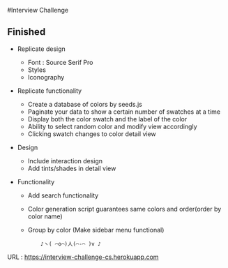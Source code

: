 #Interview Challenge


## Finished
- Replicate design
  - Font : Source Serif Pro
  - Styles
  - Iconography
  
- Replicate functionality
  - Create a database of colors by seeds.js  
  - Paginate your data to show a certain number of swatches at a time
  - Display both the color swatch and the label of the color
  - Ability to select random color and modify view accordingly
  - Clicking swatch changes to color detail view

- Design
  - Include interaction design
  - Add tints/shades in detail view

- Functionality
  - Add search functionality
  - Color generation script guarantees same colors and order(order by color name)
  - Group by color (Make sidebar menu functional)


			♪ヽ( ⌒o⌒)人(⌒-⌒ )v ♪
 URL : https://interview-challenge-cs.herokuapp.com